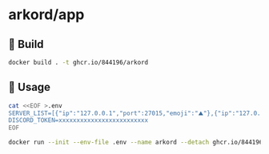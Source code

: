 # arkord/app

## :wrench: Build

```bash
docker build . -t ghcr.io/844196/arkord
```

## :rocket: Usage

```bash
cat <<EOF >.env
SERVER_LIST=[{"ip":"127.0.0.1","port":27015,"emoji":"️⛰️"},{"ip":"127.0.0.1","port":27016,"emoji":"🔯"}]
DISCORD_TOKEN=xxxxxxxxxxxxxxxxxxxxxxxxx
EOF

docker run --init --env-file .env --name arkord --detach ghcr.io/844196/arkord:latest
```
